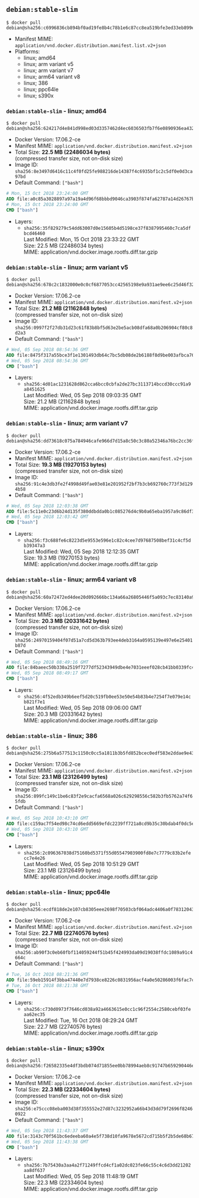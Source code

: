 ## `debian:stable-slim`

```console
$ docker pull debian@sha256:c6996836cb894bf0ad19fe8b4c78b1e6c87cc8ea519bfe3ed33eb899e110dd37
```

-	Manifest MIME: `application/vnd.docker.distribution.manifest.list.v2+json`
-	Platforms:
	-	linux; amd64
	-	linux; arm variant v5
	-	linux; arm variant v7
	-	linux; arm64 variant v8
	-	linux; 386
	-	linux; ppc64le
	-	linux; s390x

### `debian:stable-slim` - linux; amd64

```console
$ docker pull debian@sha256:624217d4e841d998ed03d3357462d4ec6036503fb7f6e0890936ea432d45f302
```

-	Docker Version: 17.06.2-ce
-	Manifest MIME: `application/vnd.docker.distribution.manifest.v2+json`
-	Total Size: **22.5 MB (22486034 bytes)**  
	(compressed transfer size, not on-disk size)
-	Image ID: `sha256:8e3497d6416c11c4f0fd25fe988216de14387f4c6935bf1c2c5df0e0d3ca97bd`
-	Default Command: `["bash"]`

```dockerfile
# Mon, 15 Oct 2018 23:24:00 GMT
ADD file:a0c85a3028897a97a19a4d96f68bbbd9046ca3903f874fa62787a14d26767b0b in / 
# Mon, 15 Oct 2018 23:24:00 GMT
CMD ["bash"]
```

-	Layers:
	-	`sha256:35f829279c54dd63007d0e15605b4d5198ce37f8387995460c7ca5dfbcd46460`  
		Last Modified: Mon, 15 Oct 2018 23:33:22 GMT  
		Size: 22.5 MB (22486034 bytes)  
		MIME: application/vnd.docker.image.rootfs.diff.tar.gzip

### `debian:stable-slim` - linux; arm variant v5

```console
$ docker pull debian@sha256:678c2c1832000e0c0cf6877053cc42565198e9a931ae9ee6c25d46f327fb24ec
```

-	Docker Version: 17.06.2-ce
-	Manifest MIME: `application/vnd.docker.distribution.manifest.v2+json`
-	Total Size: **21.2 MB (21162848 bytes)**  
	(compressed transfer size, not on-disk size)
-	Image ID: `sha256:0997f2f27db31d23c61f83b8bf5d63e2be5acb08dfa68a0b206904cf80c8d2a3`
-	Default Command: `["bash"]`

```dockerfile
# Wed, 05 Sep 2018 08:54:36 GMT
ADD file:8475f317a55bce3f1e1301493db64c7bc5db08de2b6188f8d9be003afbca7616 in / 
# Wed, 05 Sep 2018 08:54:36 GMT
CMD ["bash"]
```

-	Layers:
	-	`sha256:4d01ac1231628d862cca6bcc0cbfa2de27bc3113714bccd30ccc91a9a8451625`  
		Last Modified: Wed, 05 Sep 2018 09:03:35 GMT  
		Size: 21.2 MB (21162848 bytes)  
		MIME: application/vnd.docker.image.rootfs.diff.tar.gzip

### `debian:stable-slim` - linux; arm variant v7

```console
$ docker pull debian@sha256:dd73618c075a784946cafe966d7d15a8c50c3c80a52346a76bc2cc36fe31c688
```

-	Docker Version: 17.06.2-ce
-	Manifest MIME: `application/vnd.docker.distribution.manifest.v2+json`
-	Total Size: **19.3 MB (19270153 bytes)**  
	(compressed transfer size, not on-disk size)
-	Image ID: `sha256:91c4e3db3fe2f4998d49fae03e81e201952f2bf7b3cb692760c773f3d1294b58`
-	Default Command: `["bash"]`

```dockerfile
# Wed, 05 Sep 2018 12:03:38 GMT
ADD file:5c11e0c23d6b24d135f380ddbdda0b1c085276d4c9b0a65eba1957a9c86df318 in / 
# Wed, 05 Sep 2018 12:03:42 GMT
CMD ["bash"]
```

-	Layers:
	-	`sha256:f3c688fe6c8223d5e9553e596e1c82c4cee7d97687508bef31c4cf5db39347a3`  
		Last Modified: Wed, 05 Sep 2018 12:12:35 GMT  
		Size: 19.3 MB (19270153 bytes)  
		MIME: application/vnd.docker.image.rootfs.diff.tar.gzip

### `debian:stable-slim` - linux; arm64 variant v8

```console
$ docker pull debian@sha256:60a72472ed4dee20d092666bc134a66a26805446f5a093c7ec83140a9b4fd104
```

-	Docker Version: 17.06.2-ce
-	Manifest MIME: `application/vnd.docker.distribution.manifest.v2+json`
-	Total Size: **20.3 MB (20331642 bytes)**  
	(compressed transfer size, not on-disk size)
-	Image ID: `sha256:24970159404f07d51a7cd5d363b793ee4deb3164a0595139e497e6e25401b87d`
-	Default Command: `["bash"]`

```dockerfile
# Wed, 05 Sep 2018 08:49:16 GMT
ADD file:84baeec50b330a2519f7277df52343949dbe4e7031eeef028cb41bb0339fc4a2 in / 
# Wed, 05 Sep 2018 08:49:17 GMT
CMD ["bash"]
```

-	Layers:
	-	`sha256:4f52edb349b6eef5d20c519fb0ee53e50e54b83b4e7254f7e079e14cb821f7e1`  
		Last Modified: Wed, 05 Sep 2018 09:06:00 GMT  
		Size: 20.3 MB (20331642 bytes)  
		MIME: application/vnd.docker.image.rootfs.diff.tar.gzip

### `debian:stable-slim` - linux; 386

```console
$ docker pull debian@sha256:275b6a577513c1150c0cc5a1811b3b5fd852bcec0edf583e2ddae9e43ee18017
```

-	Docker Version: 17.06.2-ce
-	Manifest MIME: `application/vnd.docker.distribution.manifest.v2+json`
-	Total Size: **23.1 MB (23126499 bytes)**  
	(compressed transfer size, not on-disk size)
-	Image ID: `sha256:899fc149c1be6c83f2e9cacfa6568a026c629298556c582b3fb5762a74f65fdb`
-	Default Command: `["bash"]`

```dockerfile
# Wed, 05 Sep 2018 10:43:10 GMT
ADD file:c159ac7f54ed98c74cd6edd5669efdc2239ff721a8cd9b35c30bdab4f0dc5e82 in / 
# Wed, 05 Sep 2018 10:43:10 GMT
CMD ["bash"]
```

-	Layers:
	-	`sha256:2c096367038d75160bd5371f55d05547903900fd8e7c7779c83b2efecc7e4e26`  
		Last Modified: Wed, 05 Sep 2018 10:51:29 GMT  
		Size: 23.1 MB (23126499 bytes)  
		MIME: application/vnd.docker.image.rootfs.diff.tar.gzip

### `debian:stable-slim` - linux; ppc64le

```console
$ docker pull debian@sha256:ecdf818de2e107cb8305eee2698f70503cbf064adc4406a0f7831204388108bc
```

-	Docker Version: 17.06.2-ce
-	Manifest MIME: `application/vnd.docker.distribution.manifest.v2+json`
-	Total Size: **22.7 MB (22740576 bytes)**  
	(compressed transfer size, not on-disk size)
-	Image ID: `sha256:ab90f3c0eb60fbf114059244f51b45f424993da09d19038ffdc1089a91c4664c`
-	Default Command: `["bash"]`

```dockerfile
# Tue, 16 Oct 2018 08:21:36 GMT
ADD file:59eb15914f3bba47440e7d7938ce8226c0831956acf4a0e50286003f6fac7cf3 in / 
# Tue, 16 Oct 2018 08:21:38 GMT
CMD ["bash"]
```

-	Layers:
	-	`sha256:c730d0973f7646cd038a92a4663615e0cc1c96f2554c2580cebf03feaa62ec35`  
		Last Modified: Tue, 16 Oct 2018 08:29:24 GMT  
		Size: 22.7 MB (22740576 bytes)  
		MIME: application/vnd.docker.image.rootfs.diff.tar.gzip

### `debian:stable-slim` - linux; s390x

```console
$ docker pull debian@sha256:f26582335e4df3bdb074d71855ee0bb78994aeb8c91747b659290446e5ca8831
```

-	Docker Version: 17.06.2-ce
-	Manifest MIME: `application/vnd.docker.distribution.manifest.v2+json`
-	Total Size: **22.3 MB (22334604 bytes)**  
	(compressed transfer size, not on-disk size)
-	Image ID: `sha256:e75ccc08eba003d38f355552e27d87c3232952a66b43d3dd79f2696f82460922`
-	Default Command: `["bash"]`

```dockerfile
# Wed, 05 Sep 2018 11:43:37 GMT
ADD file:3143c70f561bc6edeeba60a4e5f738d10fa9678e5672cd715b5f2b5de68b6742 in / 
# Wed, 05 Sep 2018 11:43:38 GMT
CMD ["bash"]
```

-	Layers:
	-	`sha256:7b75430a3aa4a2f71249ffcd4cf1a02dc023fe66c55c4c6d3dd21202aa8df637`  
		Last Modified: Wed, 05 Sep 2018 11:48:19 GMT  
		Size: 22.3 MB (22334604 bytes)  
		MIME: application/vnd.docker.image.rootfs.diff.tar.gzip
